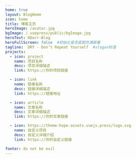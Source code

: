 ```yaml
---
home: true
layout: BlogHome
icon: home
title: 博客主页
heroImage: /avatar.jpg
bgImage: /.vuepress/public/bgImage.jpg
heroText: HDorr-Blog
heroFullScreen: false  #初始化是否底图充满屏幕
tagline:  DRY - Don’t Repeat Yourself  #slogan标语
projects:
  - icon: project
    name: 项目名称
    desc: 项目详细描述
    link: https://你的项目链接

  - icon: link
    name: 链接名称
    desc: 链接详细描述
    link: https://链接地址

  - icon: article
    name: 文章名称
    desc: 文章详细描述
    link: https://你的文章链接

  - icon: https://theme-hope-assets.vuejs.press/logo.svg
    name: 自定义项目
    desc: 自定义详细介绍
    link: https://你的自定义链接

footer: do not be evil
---
```


